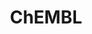 ---
bigquery: https://console.cloud.google.com/bigquery?p=patents-public-data&d=ebi_chembl&page=dataset
citation: '"The ChEMBL database in 2017." Anna Gaulton, Anne Hersey, Michał Nowotka,
  A Patrícia Bento, Jon Chambers, David Mendez, Prudence Mutowo, Francis Atkinson,
  Louisa J Bellis, Elena Cibrián-Uhalte, Mark Davies, Nathan Dedman, Anneli Karlsson,
  María Paula Magariños, John P Overington, George Papadatos, Ines Smit, Andrew R
  Leach Nucleic acids Research (2017) 45 (Database Issue), D945-D954'
contributors: European Bioinformatics Institute
cost: None
description: ChEMBL Data is a manually curated database of small molecules used in
  drug discovery, including information about existing patented drugs.
documentation: 'schema: https://www.ebi.ac.uk/chembl/db_schema


  '
last_edit: Mon, 04 Apr 2022 19:07:30 GMT
location: https://console.cloud.google.com/marketplace/product/google_patents_public_datasets/chembl
maintained_by: EMBL-EBI, an outstation of European Molecular Biology Laboratory
related_publications: '

  ChEMBL: towards direct deposition of bioassay data.


  Mendez D, Gaulton A, Bento AP, Chambers J, De Veij M, Félix E, Magariños MP, Mosquera
  JF, Mutowo P, Nowotka M, Gordillo-Marañón M, Hunter F, Junco L, Mugumbate G, Rodriguez-Lopez
  M, Atkinson F, Bosc N, Radoux CJ, Segura-Cabrera A, Hersey A, Leach AR.


  — Nucleic Acids Res. 2019; 47(D1):D930-D940. doi: 10.1093/nar/gky1075

  '
schema_fields: '[''target_mapping'', ''frac_code'', ''action_type'', ''level3'', ''accession'',
  ''component_id'', ''co_stem_id'', ''withdrawn_class'', ''variant_id'', ''ro3_pass'',
  ''sequence'', ''bao_format'', ''assay_id'', ''assay_class_id'', ''year'', ''efo_id'',
  ''level1_description'', ''cell_source_tax_id'', ''l2'', ''name'', ''predbind_id'',
  ''smarts'', ''isoform'', ''warning_country'', ''parameter_value'', ''activity_count'',
  ''met_comment'', ''natural_product'', ''parent_type'', ''level5'', ''molsyn_id'',
  ''issue'', ''result_flag'', ''molecular_species'', ''first_approval'', ''oral'',
  ''site_id'', ''ingredient'', ''job_id'', ''polymer_flag'', ''dosage_form'', ''active_molregno'',
  ''mw_freebase'', ''alert_set_id'', ''drugind_id'', ''innovator_company'', ''mol_irac_id'',
  ''component_synonym'', ''level4'', ''first_in_class'', ''direct_interaction'', ''src_description'',
  ''domain_id'', ''organism'', ''warning_id'', ''ddd_comment'', ''assay_subcellular_fraction'',
  ''drug_substance_flag'', ''level2'', ''first_page'', ''tid_fixed'', ''ddd_admr'',
  ''warning_type'', ''canonical_smiles'', ''entity_id'', ''who_name'', ''mw_monoisotopic'',
  ''prod_pat_id'', ''standard_text_value'', ''product_id'', ''patent_expire_date'',
  ''cell_name'', ''sitecomp_id'', ''prediction_method'', ''alert_name'', ''start_position'',
  ''atc_code'', ''targcomp_id'', ''pchembl_value'', ''warning_year'', ''label'', ''cx_most_bpka'',
  ''tid'', ''approval_date'', ''mc_target_name'', ''selectivity_comment'', ''source'',
  ''journal'', ''priority'', ''relationship_desc'', ''qed_weighted'', ''last_active'',
  ''class_type'', ''standard_inchi'', ''mechanism_comment'', ''doc_id'', ''metref_id'',
  ''submission_date'', ''num_ro5_violations'', ''met_conversion'', ''alogp'', ''l4'',
  ''activity_comment'', ''enzyme_tid'', ''homologue'', ''value'', ''country'', ''compound_name'',
  ''species_group_flag'', ''cx_logd'', ''mc_organism'', ''units'', ''published_units'',
  ''pathway_key'', ''record_id'', ''domain_name'', ''synonyms'', ''rgid'', ''hrac_class_id'',
  ''cell_ontology_id'', ''mesh_heading'', ''warning_description'', ''relationship'',
  ''l6'', ''comp_class_id'', ''sequence_md5sum'', ''lle'', ''component_type'', ''as_id'',
  ''ref_type'', ''cell_source_tissue'', ''data_validity_comment'', ''short_name'',
  ''compd_id'', ''log_id'', ''qudt_units'', ''pubmed_id'', ''l5'', ''biocomp_id'',
  ''title'', ''parent_molregno'', ''go_id'', ''assay_strain'', ''set_name'', ''type'',
  ''protein_class_synonym'', ''mol_atc_id'', ''cell_description'', ''mol_hrac_id'',
  ''drug_product_flag'', ''protein_class_desc'', ''curation_comment'', ''delist_flag'',
  ''withdrawn_flag'', ''warning_class'', ''targrel_id'', ''end_position'', ''patent_no'',
  ''stem_class'', ''site_name'', ''stat'', ''updated_on'', ''l3'', ''published_relation'',
  ''mecref_id'', ''cell_id'', ''domain_description'', ''comp_go_id'', ''irac_class_id'',
  ''mc_target_type'', ''withdrawn_country'', ''ddd_value'', ''published_value'', ''major_class'',
  ''version'', ''assay_desc'', ''src_compound_id'', ''smid'', ''acd_logp'', ''uo_units'',
  ''cidx'', ''mec_id'', ''cx_most_apka'', ''irac_code'', ''ass_cls_map_id'', ''black_box_warning'',
  ''relation'', ''psa'', ''patent_id'', ''last_page'', ''sei'', ''disease_efficacy'',
  ''assay_category'', ''abstract'', ''updated_by'', ''mc_tax_id'', ''dosed_ingredient'',
  ''cx_logp'', ''clo_id'', ''hbd_lipinski'', ''doc_type'', ''level1'', ''annotation'',
  ''oc_id'', ''assay_tissue'', ''cpd_str_alert_id'', ''met_id'', ''parameter_type'',
  ''active_ingredient'', ''usan_substem'', ''full_mwt'', ''confidence'', ''mc_target_accession'',
  ''related_tid'', ''hba'', ''chembl_id'', ''ap_id'', ''rtb'', ''alert_id'', ''definition'',
  ''pref_name'', ''frac_class_id'', ''le'', ''level2_description'', ''protein_class_id'',
  ''downgraded'', ''std_act_id'', ''standard_flag'', ''topical'', ''db_source'', ''usan_stem_definition'',
  ''company'', ''published_type'', ''toid'', ''warnref_id'', ''db_version'', ''text_value'',
  ''metabolite_record_id'', ''standard_upper_value'', ''structure_type'', ''site_residues'',
  ''stem'', ''publication_number'', ''entity_type'', ''drug_record_id'', ''usan_stem_id'',
  ''l7'', ''src_id'', ''actsm_id'', ''acd_logd'', ''normal_range_min'', ''standard_relation'',
  ''heavy_atoms'', ''standard_inchi_key'', ''molecule_type'', ''pathway_id'', ''route'',
  ''assay_param_id'', ''efo_term'', ''usan_year'', ''orig_description'', ''aidx'',
  ''target_desc'', ''research_stem'', ''withdrawn_reason'', ''strength'', ''volume'',
  ''domain_type'', ''availability_type'', ''binding_site_comment'', ''mechanism_of_action'',
  ''nda_type'', ''assay_source'', ''level3_description'', ''hba_lipinski'', ''source_domain_id'',
  ''relationship_type'', ''substrate_record_id'', ''max_phase'', ''molecular_mechanism'',
  ''subgroup'', ''usan_stem'', ''normal_range_max'', ''standard_units'', ''helm_notation'',
  ''compsyn_id'', ''cellosaurus_id'', ''activity_id'', ''idx'', ''bao_id'', ''ddd_units'',
  ''assay_organism'', ''max_phase_for_ind'', ''curated_by'', ''l1'', ''bto_id'', ''inorganic_flag'',
  ''upper_value'', ''therapeutic_flag'', ''target_type'', ''tax_id'', ''aromatic_rings'',
  ''comments'', ''cell_source_organism'', ''class_level'', ''bei'', ''path'', ''status'',
  ''assay_cell_type'', ''molregno'', ''mutation'', ''uberon_id'', ''previous_company'',
  ''patent_use_code'', ''ref_id'', ''caloha_id'', ''num_alerts'', ''assay_test_type'',
  ''standard_value'', ''withdrawn_year'', ''hrac_code'', ''confidence_score'', ''applicant_full_name'',
  ''protclasssyn_id'', ''molfile'', ''standard_type'', ''acd_most_apka'', ''potential_duplicate'',
  ''cl_lincs_id'', ''ref_url'', ''indref_id'', ''src_short_name'', ''chirality'',
  ''aspect'', ''formulation_id'', ''chebi_par_id'', ''indication_class'', ''authors'',
  ''syn_type'', ''tissue_id'', ''trade_name'', ''parent_go_id'', ''who_extra'', ''hbd'',
  ''res_stem_id'', ''description'', ''mesh_id'', ''parent_id'', ''tbl'', ''mol_frac_id'',
  ''full_molformula'', ''doi'', ''acd_most_bpka'', ''enzyme_name'', ''l8'', ''assay_type'',
  ''assay_tax_id'', ''num_lipinski_ro5_violations'', ''level4_description'', ''creation_date'',
  ''compound_key'', ''src_assay_id'', ''ddd_id'', ''bao_endpoint'', ''prodrug'', ''parenteral'',
  ''ridx'', ''ad_type'']'
shortname: chembl
tags:
- biotechnology
- health
- chemical
- bioinformatics
- medical
terms_of_use: CC BY-SA 3.0
title: ChEMBL
uuid: e232a192-965c-4ec9-904c-155b6dfe56c5
---